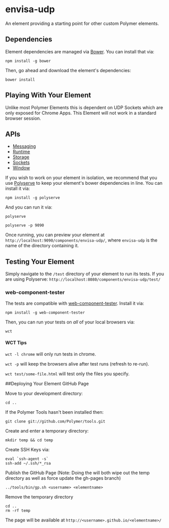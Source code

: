 # envisa-udp

An element providing a starting point for other custom Polymer elements.


## Dependencies

Element dependencies are managed via [Bower](http://bower.io/). You can
install that via:

    npm install -g bower

Then, go ahead and download the element's dependencies:

    bower install


## Playing With Your Element

Unlike most Polymer Elements this is dependent on UDP Sockets which are only exposed
for Chrome Apps. This Element will not work in a standard browser session.

## APIs
* [Messaging](https://developer.chrome.com/apps/runtime.html)
* [Runtime](https://developer.chrome.com/apps/app.runtime.html)
* [Storage](https://developer.chrome.com/apps/storage.html)
* [Sockets](https://developer.chrome.com/apps/sockets_udp)
* [Window](https://developer.chrome.com/apps/app.window.html)


If you wish to work on your element in isolation, we recommend that you use
[Polyserve](https://github.com/PolymerLabs/polyserve) to keep your element's
bower dependencies in line. You can install it via:

    npm install -g polyserve

And you can run it via:

    polyserve
    
    polyserve -p 9090

Once running, you can preview your element at
`http://localhost:9090/components/envisa-udp/`, where `envisa-udp` is the name of the directory containing it.


## Testing Your Element

Simply navigate to the `/test` directory of your element to run its tests. If
you are using Polyserve: `http://localhost:8080/components/envisa-udp/test/`

### web-component-tester

The tests are compatible with [web-component-tester](https://github.com/Polymer/web-component-tester).
Install it via:

    npm install -g web-component-tester

Then, you can run your tests on _all_ of your local browsers via:

    wct

#### WCT Tips

`wct -l chrome` will only run tests in chrome.

`wct -p` will keep the browsers alive after test runs (refresh to re-run).

`wct test/some-file.html` will test only the files you specify.


##Deploying Your Element GitHub Page

Move to your development directory:
    
    cd ..
    
If the Polymer Tools hasn't been installed then:

    git clone git://github.com/Polymer/tools.git


Create and enter a temporary directory:

    mkdir temp && cd temp
    
Create SSH Keys via:

    eval `ssh-agent -s` 
    ssh-add ~/.ssh/*_rsa

Publish the GitHub Page (Note: Doing the will both wipe out the temp directory as well as force update the gh-pages branch)

    ../tools/bin/gp.sh <username> <elementname>
    
Remove the temporary directory
   
    cd ..
    rm -rf temp
    
The page will be available at `http://<username>.github.io/<elementname>/`
